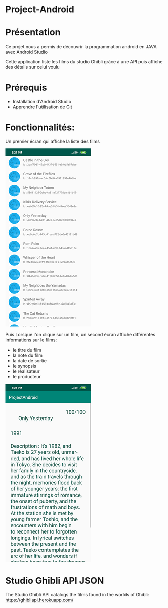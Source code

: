 # Project-Android

# Présentation

Ce projet nous a permis de découvrir la programmation android en JAVA avec Android Studio

Cette application liste les films du studio Ghibli grâce à une API puis affiche des détails sur celui voulu

# Prérequis

- Installation d'Android Studio
- Apprendre l'utilisation de Git

# Fonctionnalités:
Un premier écran qui affiche la liste des films

![alt text](https://github.com/ArthurLec/Project-Android/blob/master/Screenshot_2019-06-06-17-21-23-539_com.vogella.projectandroid.png)

Puis Lorsque l'on clique sur un film, un second écran affiche différentes informations sur le films:
  - le titre du film
  - la note du film
  - la date de sortie
  - le synopsis
  - le réalisateur
  - le producteur
  
![alt text](https://github.com/ArthurLec/Project-Android/blob/master/Screenshot_2019-06-06-17-21-26-965_com.vogella.projectandroid.png)


# Studio Ghibli API JSON

The Studio Ghibli API catalogs the films found in the worlds of Ghibli: https://ghibliapi.herokuapp.com/
